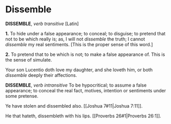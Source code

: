 # Dissemble

**DISSEMBLE**, _verb transitive_ \[Latin\]

**1.** To hide under a false appearance; to conceal; to disguise; to pretend that not to be which really is; as, I will not _dissemble_ the truth; I cannot _dissemble_ my real sentiments. \[This is the proper sense of this word.\]

**2.** To pretend that to be which is not; to make a false appearance of. This is the sense of simulate.

Your son Lucentio doth love my daughter, and she loveth him, or both _dissemble_ deeply their affections.

**DISSEMBLE**, _verb intransitive_ To be hypocritical; to assume a false appearance; to conceal the real fact, motives, intention or sentiments under some pretense.

Ye have stolen and dissembled also. [[Joshua 7#11|Joshua 7:11]].

He that hateth, dissembleth with his lips. [[Proverbs 26#1|Proverbs 26:1]].
